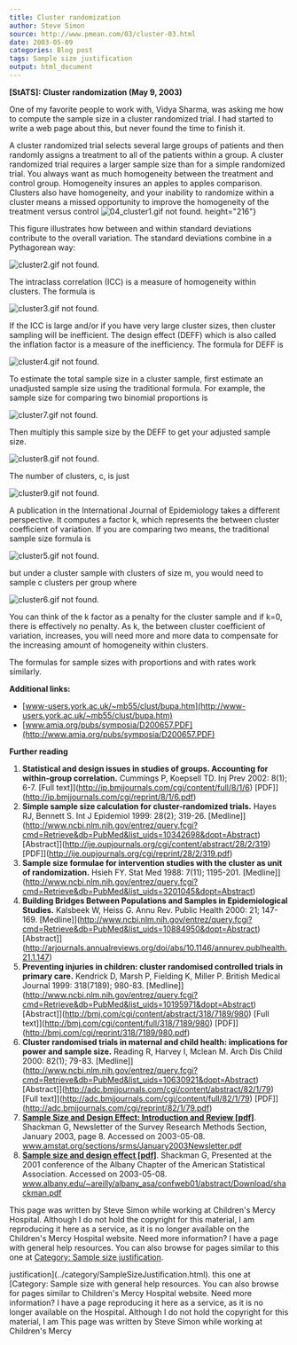 ```yaml
---
title: Cluster randomization
author: Steve Simon
source: http://www.pmean.com/03/cluster-03.html
date: 2003-05-09
categories: Blog post
tags: Sample size justification
output: html_document
---
```

****[StATS]:** Cluster randomization (May 9, 2003)**

One of my favorite people to work with, Vidya Sharma, was asking me
how to compute the sample size in a cluster randomized trial. I had
started to write a web page about this, but never found the time to
finish it.

A cluster randomized trial selects several large groups of patients
and then randomly assigns a treatment to all of the patients within a
group. A cluster randomized trial requires a larger sample size than
for a simple randomized trial. You always want as much homogeneity
between the treatment and control group. Homogeneity insures an apples
to apples comparison. Clusters also have homogeneity, and your
inability to randomize within a cluster means a missed opportunity to
improve the homogeneity of the treatment versus control
![04_cluster1.gif not found.](http://www.pmean.com/images/images/03/cluster-0301.png)
height="216"}

This figure illustrates how between and within standard deviations
contribute to the overall variation. The standard deviations combine
in a Pythagorean way:

![cluster2.gif not found.](http://www.pmean.com/images/images/03/cluster-0302.png)

The intraclass correlation (ICC) is a measure of homogeneity within
clusters. The formula is

![cluster3.gif not found.](http://www.pmean.com/images/images/03/cluster-0303.png)

If the ICC is large and/or if you have very large cluster sizes, then
cluster sampling will be inefficient. The design effect (DEFF) which
is also called the inflation factor is a measure of the inefficiency.
The formula for DEFF is

![cluster4.gif not found.](http://www.pmean.com/images/images/03/cluster-0304.png)

To estimate the total sample size in a cluster sample, first estimate
an unadjusted sample size using the traditional formula. For example,
the sample size for comparing two binomial proportions is

![cluster7.gif not found.](http://www.pmean.com/images/images/03/cluster-0305.png)

  Then multiply this sample size by the DEFF to get your adjusted
sample size.

![cluster8.gif not found.](http://www.pmean.com/images/images/03/cluster-0306.png)

  The number of clusters, c, is just

![cluster9.gif not found.](http://www.pmean.com/images/images/03/cluster-0307.png)

A publication in the International Journal of Epidemiology takes a
different perspective. It computes a factor k, which represents the
between cluster coefficient of variation. If you are comparing two
means, the traditional sample size formula is

![cluster5.gif not found.](http://www.pmean.com/images/images/03/cluster-0308.png)

but under a cluster sample with clusters of size m, you would need to
sample c clusters per group where

![cluster6.gif not found.](http://www.pmean.com/images/images/03/cluster-0309.png)

You can think of the k factor as a penalty for the cluster sample and
if k=0, there is effectively no penalty. As k, the between cluster
coefficient of variation, increases, you will need more and more data
to compensate for the increasing amount of homogeneity within
clusters.

The formulas for sample sizes with proportions and with rates work
similarly.

**Additional links:**

-   [www-users.york.ac.uk/~mb55/clust/bupa.htm](http://www-users.york.ac.uk/~mb55/clust/bupa.htm)
-   [www.amia.org/pubs/symposia/D200657.PDF](http://www.amia.org/pubs/symposia/D200657.PDF)

**Further reading**

1.  **Statistical and design issues in studies of groups. Accounting for
    within-group correlation.** Cummings P, Koepsell TD. Inj Prev 2002:
    8(1); 6-7. [Full
    text]](http://ip.bmjjournals.com/cgi/content/full/8/1/6)
    [PDF]](http://ip.bmjjournals.com/cgi/reprint/8/1/6.pdf)
2.  **Simple sample size calculation for cluster-randomized trials.**
    Hayes RJ, Bennett S. Int J Epidemiol 1999: 28(2); 319-26.
    [Medline]](http://www.ncbi.nlm.nih.gov/entrez/query.fcgi?cmd=Retrieve&db=PubMed&list_uids=10342698&dopt=Abstract)
    [Abstract]](http://ije.oupjournals.org/cgi/content/abstract/28/2/319)
    [PDF]](http://ije.oupjournals.org/cgi/reprint/28/2/319.pdf)
3.  **Sample size formulae for intervention studies with the cluster as
    unit of randomization.** Hsieh FY. Stat Med 1988: 7(11); 1195-201.
    [Medline]](http://www.ncbi.nlm.nih.gov/entrez/query.fcgi?cmd=Retrieve&db=PubMed&list_uids=3201045&dopt=Abstract)
4.  **Building Bridges Between Populations and Samples in
    Epidemiological Studies.** Kalsbeek W, Heiss G. Annu Rev. Public
    Health 2000: 21; 147-169.
    [Medline]](http://www.ncbi.nlm.nih.gov/entrez/query.fcgi?cmd=Retrieve&db=PubMed&list_uids=10884950&dopt=Abstract)
    [Abstract]](http://arjournals.annualreviews.org/doi/abs/10.1146/annurev.publhealth.21.1.147)
5.  **Preventing injuries in children: cluster randomised controlled
    trials in primary care.** Kendrick D, Marsh P, Fielding K, Miller P.
    British Medical Journal 1999: 318(7189); 980-83.
    [Medline]](http://www.ncbi.nlm.nih.gov/entrez/query.fcgi?cmd=Retrieve&db=PubMed&list_uids=10195971&dopt=Abstract)
    [Abstract]](http://bmj.com/cgi/content/abstract/318/7189/980)
    [Full text]](http://bmj.com/cgi/content/full/318/7189/980)
    [PDF]](http://bmj.com/cgi/reprint/318/7189/980.pdf)
6.  **Cluster randomised trials in maternal and child health:
    implications for power and sample size.** Reading R, Harvey I,
    Mclean M. Arch Dis Child 2000: 82(1); 79-83.
    [Medline]](http://www.ncbi.nlm.nih.gov/entrez/query.fcgi?cmd=Retrieve&db=PubMed&list_uids=10630921&dopt=Abstract)
    [Abstract]](http://adc.bmjjournals.com/cgi/content/abstract/82/1/79)
    [Full text]](http://adc.bmjjournals.com/cgi/content/full/82/1/79)
    [PDF]](http://adc.bmjjournals.com/cgi/reprint/82/1/79.pdf)
7.  **[Sample Size and Design Effect: Introduction and Review
    [pdf]](http://http://www.amstat.org/sections/srms/January2003Newsletter.pdf)**.
    Shackman G, Newsletter of the Survey Research Methods Section,
    January 2003, page 8. Accessed on 2003-05-08.
    www.amstat.org/sections/srms/January2003Newsletter.pdf
8.  **[Sample size and design effect
    [pdf]](http://www.albany.edu/~areilly/albany_asa/confweb01/abstract/Download/shackman.pdf)**.
    Shackman G, Presented at the 2001 conference of the Albany Chapter
    of the American Statistical Association. Accessed on 2003-05-08.
    www.albany.edu/~areilly/albany_asa/confweb01/abstract/Download/shackman.pdf

This page was written by Steve Simon while working at Children's Mercy
Hospital. Although I do not hold the copyright for this material, I am
reproducing it here as a service, as it is no longer available on the
Children's Mercy Hospital website. Need more information? I have a page
with general help resources. You can also browse for pages similar to
this one at [Category: Sample size
justification](../category/SampleSizeJustification.html).
<!---More--->
justification](../category/SampleSizeJustification.html).
this one at [Category: Sample size
with general help resources. You can also browse for pages similar to
Children's Mercy Hospital website. Need more information? I have a page
reproducing it here as a service, as it is no longer available on the
Hospital. Although I do not hold the copyright for this material, I am
This page was written by Steve Simon while working at Children's Mercy

<!---Do not use
****[StATS]:** Cluster randomization (May 9, 2003)**
This page was written by Steve Simon while working at Children's Mercy
Hospital. Although I do not hold the copyright for this material, I am
reproducing it here as a service, as it is no longer available on the
Children's Mercy Hospital website. Need more information? I have a page
with general help resources. You can also browse for pages similar to
this one at [Category: Sample size
justification](../category/SampleSizeJustification.html).
--->

